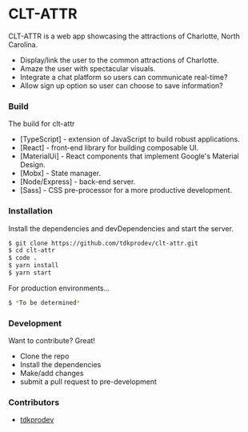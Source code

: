 # CLT-ATTR

CLT-ATTR is a web app showcasing the attractions of Charlotte, North Carolina.
  - Display/link the user to the common attractions of Charlotte.
  - Amaze the user with spectacular visuals.
  - Integrate a chat platform so users can communicate real-time?
  - Allow sign up option so user can choose to save information?


### Build
The build for clt-attr

* [TypeScript] - extension of JavaScript to build robust applications.
* [React] - front-end library for building composable UI.
* [MaterialUi] - React components that implement Google's Material Design.
* [Mobx] - State manager.
* [Node/Express] - back-end server.
* [Sass] - CSS pre-processor for a more productive development.


### Installation
Install the dependencies and devDependencies and start the server.

```sh
$ git clone https://github.com/tdkprodev/clt-attr.git
$ cd clt-attr
$ code .
$ yarn install
$ yarn start
```

For production environments...

```sh
$ *To be determined*
```

### Development
Want to contribute? Great!

- Clone the repo
- Install the dependencies
- Make/add changes
- submit a pull request to pre-development

### Contributors
-   [tdkprodev](https://github.com/tdkprodev)
